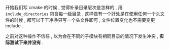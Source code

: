 
开始我们写 cmake 的时候 , 觉得补录目录层次是怎样的 , 用 `include_directories` 包含每一级目录 . 
这样做有一个好处是在使用任何一个头文件的时候 , 都可以干干净净只写一个头文件即可 , 文件位置变化也不需要变更 include . 

之前对这种操作不信任 , 以为会在不同的子模块有相同目录的情况下发生冲突 , **实际测试下来并没有** . 